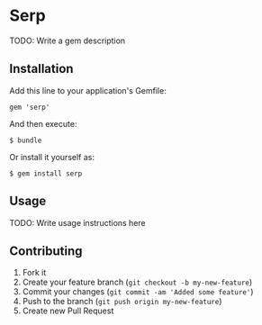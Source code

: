 # Serp

TODO: Write a gem description

## Installation

Add this line to your application's Gemfile:

    gem 'serp'

And then execute:

    $ bundle

Or install it yourself as:

    $ gem install serp

## Usage

TODO: Write usage instructions here

## Contributing

1. Fork it
2. Create your feature branch (`git checkout -b my-new-feature`)
3. Commit your changes (`git commit -am 'Added some feature'`)
4. Push to the branch (`git push origin my-new-feature`)
5. Create new Pull Request
